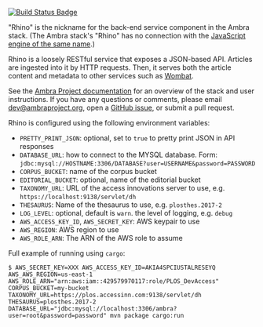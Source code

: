 [![Build Status Badge]][Build Status]

"Rhino" is the nickname for the back-end service component in the Ambra stack.
(The Ambra stack's "Rhino" has no connection with the [JavaScript engine of the
same name](https://developer.mozilla.org/en-US/docs/Mozilla/Projects/Rhino).)

Rhino is a loosely RESTful service that exposes a JSON-based API. Articles are
ingested into it by HTTP requests. Then, it serves both the article content and
metadata to other services such as [Wombat](https://github.com/PLOS/wombat).

See the [Ambra Project documentation](https://plos.github.io/ambraproject/) for
an overview of the stack and user instructions. If you have any questions or
comments, please email dev@ambraproject.org, open a [GitHub
issue](https://github.com/PLOS/rhino/issues), or submit a pull request.

Rhino is configured using the following environment variables:

- `PRETTY_PRINT_JSON`: optional, set to `true` to pretty print JSON in API responses
- `DATABASE_URL`: how to connect to the MYSQL database. Form: `jdbc:mysql://HOSTNAME:3306/DATABASE?user=USERNAME&password=PASSWORD`
- `CORPUS_BUCKET`: name of the corpus bucket
- `EDITORIAL_BUCKET`: optional, name of the editorial bucket
- `TAXONOMY_URL`: URL of the access innovations server to use, e.g. `https://localhost:9138/servlet/dh`
- `THESAURUS`: Name of the thesaurus to use, e.g. `plosthes.2017-2`
- `LOG_LEVEL`: optional, default is `warn`. the level of logging, e.g. `debug`
- `AWS_ACCESS_KEY_ID`, `AWS_SECRET_KEY`: AWS keypair to use
- `AWS_REGION`: AWS region to use
- `AWS_ROLE_ARN`: The ARN of the AWS role to assume

Full example of running using `cargo`:
```
$ AWS_SECRET_KEY=XXX AWS_ACCESS_KEY_ID=AKIA4SPCIUSTALRESEYQ AWS_AWS_REGION=us-east-1 AWS_ROLE_ARN="arn:aws:iam::429579970117:role/PLOS_DevAccess" CORPUS_BUCKET=my-bucket TAXONOMY_URL=https://plos.accessinn.com:9138/servlet/dh THESAURUS=plosthes.2017-2 DATABASE_URL="jdbc:mysql://localhost:3306/ambra?user=root&password=password" mvn package cargo:run
```

[Build Status]: https://teamcity.plos.org/teamcity/viewType.html?buildTypeId=Rhino_Build
[Build Status Badge]: https://teamcity.plos.org/teamcity/app/rest/builds/buildType:(id:Rhino_Build)/statusIcon.svg
